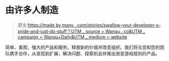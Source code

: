# 由许多人制造

> 原文:[https://made by many . com/stories/swallow-your-developer-s-pride-and-just-do-stuff？UTM _ source = Wanqu . co&UTM _ campaign = Wanqu+Daily&UTM _ medium = website](https://madebymany.com/stories/swallow-your-developer-s-pride-and-just-do-stuff?utm_source=wanqu.co&utm_campaign=Wanqu+Daily&utm_medium=website)

简单、美观、强大的产品和服务，释放新的价值并改变组织。我们将与您和您的团队携手合作，从发现到扩展，解决问题、探索机会并推出改变游戏规则的产品。